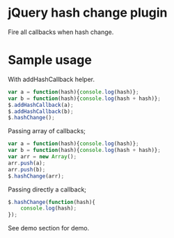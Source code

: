 jQuery hash change plugin
======================================

Fire all callbacks when hash change.

Sample usage
============

With addHashCallback helper.
```javascript
var a = function(hash){console.log(hash)};
var b = function(hash){console.log(hash + hash)};
$.addHashCallback(a);
$.addHashCallback(b);
$.hashChange();
```

Passing array of callbacks;
```javascript
var a = function(hash){console.log(hash)};
var b = function(hash){console.log(hash + hash)};
var arr = new Array();
arr.push(a);
arr.push(b);
$.hashChange(arr);
```

Passing directly a callback;
```javascript
$.hashChange(function(hash){
	console.log(hash);
});
```

See demo section for demo.